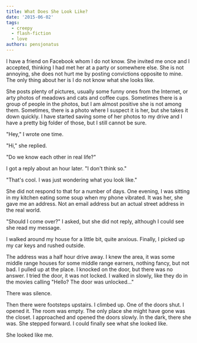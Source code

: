 ```yaml
---
title: What Does She Look Like?
date: '2015-06-02'
tags:
  - creepy
  - flash-fiction
  - love
authors: pensjonatus
---
```


I have a friend on Facebook whom I do not know. She invited me once and I
accepted, thinking I had met her at a party or somewhere else. She is not
annoying, she does not hurt me by posting convictions opposite to mine. The only
thing about her is I do not know what she looks like.

<!-- truncate -->

She posts plenty of pictures, usually some funny ones from the Internet, or arty
photos of meadows and cats and coffee cups. Sometimes there is a group of people
in the photos, but I am almost positive she is not among them. Sometimes, there
is a photo where I suspect it is her, but she takes it down quickly. I have
started saving some of her photos to my drive and I have a pretty big folder of
those, but I still cannot be sure.

"Hey," I wrote one time.

"Hi," she replied.

"Do we know each other in real life?"

I got a reply about an hour later. "I don't think so."

"That's cool. I was just wondering what you look like."

She did not respond to that for a number of days. One evening, I was sitting in
my kitchen eating some soup when my phone vibrated. It was her, she gave me an
address. Not an email address but an actual street address in the real world.

"Should I come over?" I asked, but she did not reply, although I could see she
read my message.

I walked around my house for a little bit, quite anxious. Finally, I picked up
my car keys and rushed outside.

The address was a half hour drive away. I knew the area, it was some middle
range houses for some middle range earners, nothing fancy, but not bad. I pulled
up at the place. I knocked on the door, but there was no answer. I tried the
door, it was not locked. I walked in slowly, like they do in the movies calling
"Hello? The door was unlocked..."

There was silence.

Then there were footsteps upstairs. I climbed up. One of the doors shut. I
opened it. The room was empty. The only place she might have gone was the
closet. I approached and opened the doors slowly. In the dark, there she was.
She stepped forward. I could finally see what she looked like.

She looked like me.
